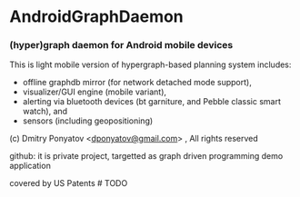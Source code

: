 # AndroidGraphDaemon
### (hyper)graph daemon for Android mobile devices

This is light mobile version of hypergraph-based planning system includes:

* offline graphdb mirror (for network detached mode support),
* visualizer/GUI engine (mobile variant),
* alerting via bluetooth devices (bt garniture, and Pebble classic smart watch), and 
* sensors (including geopositioning)

(c) Dmitry Ponyatov <<dponyatov@gmail.com>> , All rights reserved

github: it is private project, targetted as graph driven programming demo application

covered by US Patents # TODO
